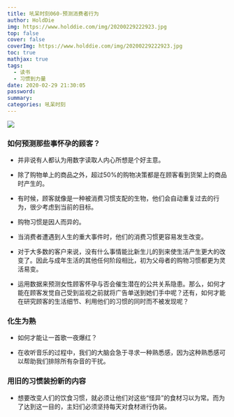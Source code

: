 ```yaml
---
title: 吼呆时刻060-预测消费者行为
author: HoldDie
img: https://www.holddie.com/img/20200229222923.jpg
top: false
cover: false
coverImg: https://www.holddie.com/img/20200229222923.jpg
toc: true
mathjax: true
tags:
  - 读书
  - 习惯到力量
date: 2020-02-29 21:30:05
password:
summary: 
categories: 吼呆时刻
---
```




![](https://www.holddie.com/img/20200229222923.jpg)



### 如何预测那些事怀孕的顾客？

- 并非说有人都认为用数字读取人内心所想是个好主意。



- 除了购物单上的商品之外，超过50%的购物决策都是在顾客看到货架上的商品时产生的。



- 有时候，顾客就像是一种被消费习惯支配的生物，他们会自动重复过去的行为，很少考虑到当前的目标。



- 购物习惯是因人而异的。



- 当消费者遭遇到人生的重大事件时，他们的消费习惯更容易发生改变。



- 对于大多数的客户来说，没有什么事情能比新生儿的到来使生活产生更大的改变了。因此与成年生活的其他任何阶段相比，初为父母者的购物习惯都更为灵活易变。



- 运用数据来预测女性顾客怀孕与否会催生潜在的公共关系隐患。那么，如何才能在顾客发觉自己受到监视之前就将广告单送到她们手中呢？还有，如何才能在研究顾客的生活细节、利用他们的习惯的同时而不被发现呢？

### 化生为熟

- 如何才能让一首歌一夜爆红？



- 在收听音乐的过程中，我们的大脑会急于寻求一种熟悉感，因为这种熟悉感可以帮助我们排除所有杂音的干扰。

### 用旧的习惯装扮新的内容

- 想要改变人们的饮食习惯，就必须让他们对这些“怪异”的食材习以为常。而为了达到这一目的，主妇们必须坚持每天对食材进行伪装。